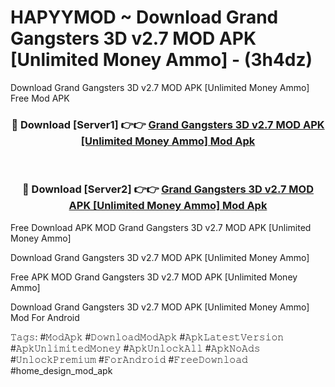 # HAPYYMOD ~ Download Grand Gangsters 3D v2.7 MOD APK [Unlimited Money Ammo] - (3h4dz)
Download Grand Gangsters 3D v2.7 MOD APK [Unlimited Money Ammo] Free Mod APK

<div align="center">
<h3>🔴 Download [Server1] 👉👉 <a href="https://apk-comot.site?title=Grand_Gangsters_3D_v2.7_MOD_APK_[Unlimited_Money_Ammo]">Grand Gangsters 3D v2.7 MOD APK [Unlimited Money Ammo] Mod Apk</a></h3><br>

<h3>🔴 Download [Server2] 👉👉 <a href="https://apk-comot.site?title=Grand_Gangsters_3D_v2.7_MOD_APK_[Unlimited_Money_Ammo]">Grand Gangsters 3D v2.7 MOD APK [Unlimited Money Ammo] Mod Apk</a></h3>
</div>


Free Download APK MOD Grand Gangsters 3D v2.7 MOD APK [Unlimited Money Ammo]

Download Grand Gangsters 3D v2.7 MOD APK [Unlimited Money Ammo] 

Free APK MOD Grand Gangsters 3D v2.7 MOD APK [Unlimited Money Ammo] 

Download Grand Gangsters 3D v2.7 MOD APK [Unlimited Money Ammo] Mod For Android

𝚃𝚊𝚐𝚜: #𝙼𝚘𝚍𝙰𝚙𝚔 #𝙳𝚘𝚠𝚗𝚕𝚘𝚊𝚍𝙼𝚘𝚍𝙰𝚙𝚔 #𝙰𝚙𝚔𝙻𝚊𝚝𝚎𝚜𝚝𝚅𝚎𝚛𝚜𝚒𝚘𝚗 #𝙰𝚙𝚔𝚄𝚗𝚕𝚒𝚖𝚒𝚝𝚎𝚍𝙼𝚘𝚗𝚎𝚢 #𝙰𝚙𝚔𝚄𝚗𝚕𝚘𝚌𝚔𝙰𝚕𝚕 #𝙰𝚙𝚔𝙽𝚘𝙰𝚍𝚜 #𝚄𝚗𝚕𝚘𝚌𝚔𝙿𝚛𝚎𝚖𝚒𝚞𝚖 #𝙵𝚘𝚛𝙰𝚗𝚍𝚛𝚘𝚒𝚍 #𝙵𝚛𝚎𝚎𝙳𝚘𝚠𝚗𝚕𝚘𝚊𝚍 #home_design_mod_apk